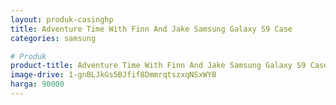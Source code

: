 ```yaml
---
layout: produk-casinghp
title: Adventure Time With Finn And Jake Samsung Galaxy S9 Case
categories: samsung

# Produk
product-title: Adventure Time With Finn And Jake Samsung Galaxy S9 Case
image-drive: 1-gnBLJkGs5BJfif8DmmrqtszxqNSxWYB
harga: 90000
---
```

